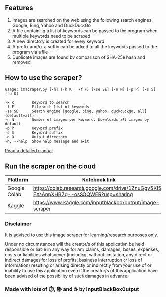 ## Features
1. Images are searched on the web using the following search engines: Google, Bing, Yahoo and DuckDuckGo
1. A file containing a list of keywords can be passed to the program when multiple keywords need to be scraped
1. A new directory is created for every keyword
1. A prefix and/or a suffix can be added to all the keywords passed to the program via a file
1. Duplicate images are found by comparison of SHA-256 hash and removed

## How to use the scraper?
```
usage: imscraper.py [-h] (-k K | -f F) [-se SE] [-n N] [-p P] [-s S] [-o O]

-k K        Keyword to search
-f F        File with list of keywords
-se SE      Search engine [google, bing, yahoo, duckduckgo, all] (default=all)
-n N        Number of images per keyword. Downloads all images by default
-p P        Keyword prefix
-s S        Keyword suffix
-o O        Output directory
-h, --help  Show help message and exit
```

[Read a detailed manual](https://rutuparn.medium.com/9cf9a5950594?source=friends_link&sk=7e353dd0ffe00a765d97fd508656fc61)

## Run the scraper on the cloud
|Platform|Notebook link|
|--|--|
|Google Colab|https://colab.research.google.com/drive/1ZnuGgv5KI5-EXaAnpXHB7q--osSOQWER?usp=sharing|
|Kaggle|https://www.kaggle.com/inputblackboxoutput/image-scraper|

### Disclaimer
It is advised to use this image scraper for learning/research purposes only.

Under no circumstances will the creator/s of this application be held responsible or liable in any way for any claims, damages, losses, expenses, costs or liabilities whatsoever (including, without limitation, any direct or indirect damages for loss of profits, business interruption or loss of information) resulting or arising directly or indirectly from your use of or inability to use this application even if the creator/s of this application have been advised of the possibility of such damages in advance.

### Made with lots of ⏱️, 📚 and ☕ by InputBlackBoxOutput

